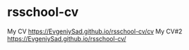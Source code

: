 # rsschool-cv
My CV https://EvgeniySad.github.io/rsschool-cv/cv
My CV#2 https://EvgeniySad.github.io/rsschool-cv/